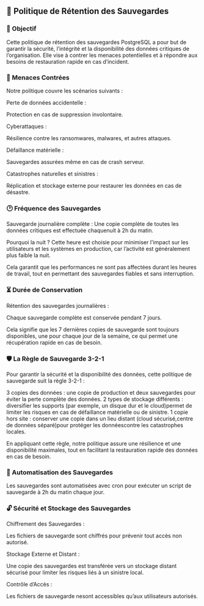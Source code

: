 ## 📜 Politique de Rétention des Sauvegardes

### 🎯 Objectif

Cette politique de rétention des sauvegardes PostgreSQL a pour but de garantir la sécurité, l’intégrité et la disponibilité des données critiques de l’organisation. Elle vise à contrer les menaces potentielles et à répondre aux besoins de restauration rapide en cas d’incident.

### 🚨 Menaces Contrées

Notre politique couvre les scénarios suivants :

Perte de données accidentelle : 

Protection en cas de suppression involontaire.

Cyberattaques : 

Résilience contre les ransomwares, malwares, et autres attaques.

Défaillance matérielle : 

Sauvegardes assurées même en cas de crash serveur.

Catastrophes naturelles et sinistres : 

Réplication et stockage externe pour restaurer les données en cas de désastre.

### 🕑 Fréquence des Sauvegardes

   Sauvegarde journalière complète : Une copie complète de toutes les données critiques est effectuée chaquenuit à 2h du matin.

   Pourquoi la nuit ? Cette heure est choisie pour minimiser l'impact sur les utilisateurs et les systèmes en production, car l’activité est généralement plus faible la nuit. 
   
   Cela garantit que les performances ne sont pas affectées durant les heures de travail, tout en permettant des sauvegardes fiables et sans interruption.

### ⏳ Durée de Conservation


Rétention des sauvegardes journalières :

 Chaque sauvegarde complète est conservée pendant 7 jours. 
 
 Cela signifie que les 7 dernières copies de sauvegarde sont toujours disponibles, une pour chaque jour de la semaine, ce qui permet une récupération rapide en cas de besoin.

### 🛡 La Règle de Sauvegarde 3-2-1

Pour garantir la sécurité et la disponibilité des données, cette politique de sauvegarde suit la règle 3-2-1 :

   3 copies des données : une copie de production et deux sauvegardes pour éviter la perte complète des données.
   2 types de stockage différents : diversifier les supports (par exemple, un disque dur et le cloud)permet de limiter les risques en cas de défaillance matérielle ou de sinistre.
   1 copie hors site : conserver une copie dans un lieu distant (cloud sécurisé,centre de données séparé)pour protéger les donnéescontre les catastrophes locales.

En appliquant cette règle, notre politique assure une résilience et une disponibilité maximales, tout en facilitant la restauration rapide des données en cas de besoin.
### 📅 Automatisation des Sauvegardes

Les sauvegardes sont automatisées avec cron pour exécuter un script de sauvegarde à 2h du matin chaque jour.

### 🔓 Sécurité et Stockage des Sauvegardes

   Chiffrement des Sauvegardes :
   
   Les fichiers de sauvegarde sont chiffrés pour prévenir tout accès non autorisé.

   Stockage Externe et Distant :
   
   Une copie des sauvegardes est transférée vers un stockage distant sécurisé pour limiter les risques liés à un sinistre local.

   Contrôle d’Accès : 
   
   Les fichiers de sauvegarde nesont accessibles qu’aux utilisateurs autorisés.
